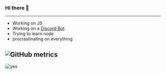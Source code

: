 ### Hi there 👋

---

- Working on JS
- Working on a [Discord Bot](https://top.gg/bot/742831363358589028)
- Trying to learn node
- procrastinating on everything

![GitHub metrics](https://metrics.lecoq.io/0Exe?languages=1&gists=1&followup=1)
---

![yes](https://github-readme-stats.vercel.app/api?username=0Exe&show_icons=true&theme=highcontrast)
